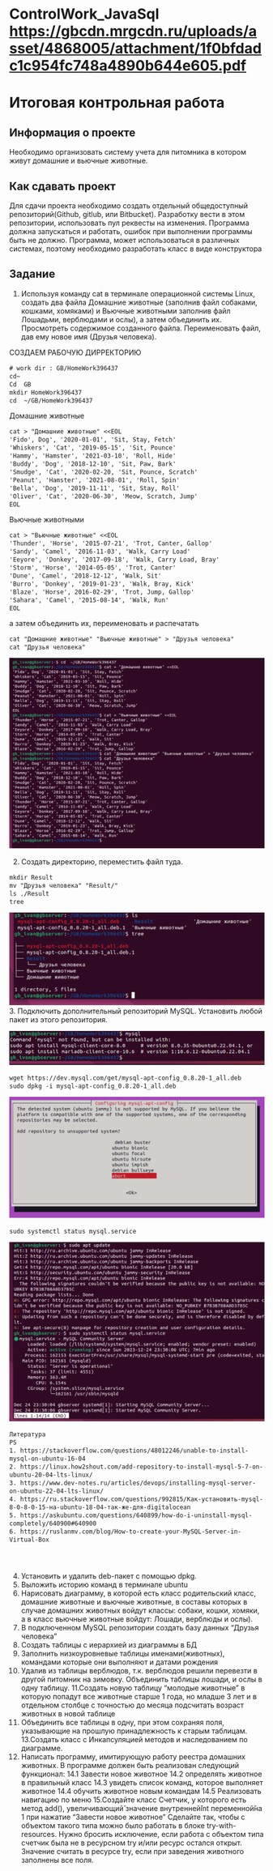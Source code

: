 # ControlWork_JavaSql  https://gbcdn.mrgcdn.ru/uploads/asset/4868005/attachment/1f0bfdadc1c954fc748a4890b644e605.pdf

# Итоговая контрольная работа

## Информация о проекте
Необходимо организовать систему учета для питомника в котором живут
домашние и вьючные животные.
## Как сдавать проект
Для сдачи проекта необходимо создать отдельный общедоступный
репозиторий(Github, gitlub, или Bitbucket). Разработку вести в этом
репозитории, использовать пул реквесты на изменения. Программа должна
запускаться и работать, ошибок при выполнении программы быть не должно.
Программа, может использоваться в различных системах, поэтому необходимо
разработать класс в виде конструктора
## Задание
1. Используя команду cat в терминале операционной системы Linux, создать
два файла Домашние животные (заполнив файл собаками, кошками,
хомяками) и Вьючные животными заполнив файл Лошадьми, верблюдами и
ослы), а затем объединить их. Просмотреть содержимое созданного файла.
Переименовать файл, дав ему новое имя (Друзья человека).

СОЗДАЕМ РАБОЧУЮ ДИРРЕКТОРИЮ
```
# work dir : GB/HomeWork396437 
cd~
Cd  GB
mkdir HomeWork396437
cd  ~/GB/HomeWork396437
```
Домашние животные
```
cat > "Домашние животные" <<EOL
'Fido', Dog', '2020-01-01', 'Sit, Stay, Fetch'
'Whiskers', 'Cat', '2019-05-15', 'Sit, Pounce'
'Hammy', 'Hamster', '2021-03-10', 'Roll, Hide'
'Buddy', 'Dog', '2018-12-10', 'Sit, Paw, Bark'
'Smudge', 'Cat', '2020-02-20, 'Sit, Pounce, Scratch'
'Peanut', 'Hamster', '2021-08-01', 'Roll, Spin'
'Bella', 'Dog', '2019-11-11', 'Sit, Stay, Roll'
'Oliver', 'Cat', '2020-06-30', 'Meow, Scratch, Jump'
EOL
```
Вьючные животными
```
cat > "Вьючные животные" <<EOL
'Thunder', 'Horse', '2015-07-21', 'Trot, Canter, Gallop'
'Sandy', 'Camel', '2016-11-03', 'Walk, Carry Load'
'Eeyore', 'Donkey', '2017-09-18', 'Walk, Carry Load, Bray'
'Storm', 'Horse', '2014-05-05', 'Trot, Canter'
'Dune', 'Camel', '2018-12-12', 'Walk, Sit'
'Burro', 'Donkey', '2019-01-23', 'Walk, Bray, Kick'
'Blaze', 'Horse', 2016-02-29', 'Trot, Jump, Gallop'
'Sahara', 'Camel', '2015-08-14', 'Walk, Run'
EOL
```
а затем объединить их, переименовать и распечатать
```
cat "Домашние животные" "Вьючные животные" > "Друзья человека"
cat "Друзья человека"
```

![img_4.png](img_4.png)

2. Создать директорию, переместить файл туда.

```
mkdir Result
mv "Друзья человека" "Result/"
ls ./Result
tree
```

![img_5.png](img_5.png)
3. Подключить дополнительный репозиторий MySQL. Установить любой пакет
из этого репозитория.

![img_7.png](img_7.png)

```
wget https://dev.mysql.com/get/mysql-apt-config_0.8.20-1_all.deb
sudo dpkg -i mysql-apt-config_0.8.20-1_all.deb
```
![img_8.png](img_8.png)


```
sudo systemctl status mysql.service
```
![img_9.png](img_9.png)

```
Литература 
PS 
1. https://stackoverflow.com/questions/48012246/unable-to-install-mysql-on-ubuntu-16-04 
2. https://linux.how2shout.com/add-repository-to-install-mysql-5-7-on-ubuntu-20-04-lts-linux/
3. https://www.dev-notes.ru/articles/devops/installing-mysql-server-on-ubuntu-22-04-lts-linux/ 
4. https://ru.stackoverflow.com/questions/992815/Как-установить-mysql-8-0-8-0-15-на-ubuntu-18-04-так-же-для-digitalocean 
5. https://askubuntu.com/questions/640899/how-do-i-uninstall-mysql-completely/640900#640900 
6. https://ruslanmv.com/blog/How-to-create-your-MySQL-Server-in-Virtual-Box 
```





```

```

```
```

```
```



4. Установить и удалить deb-пакет с помощью dpkg.
5. Выложить историю команд в терминале ubuntu
6. Нарисовать диаграмму, в которой есть класс родительский класс, домашние
животные и вьючные животные, в составы которых в случае домашних
животных войдут классы: собаки, кошки, хомяки, а в класс вьючные животные
войдут: Лошади, верблюды и ослы).
7. В подключенном MySQL репозитории создать базу данных “Друзья
человека”
8. Создать таблицы с иерархией из диаграммы в БД
9. Заполнить низкоуровневые таблицы именами(животных), командами
которые они выполняют и датами рождения
10. Удалив из таблицы верблюдов, т.к. верблюдов решили перевезти в другой
питомник на зимовку. Объединить таблицы лошади, и ослы в одну таблицу.
11.Создать новую таблицу “молодые животные” в которую попадут все
животные старше 1 года, но младше 3 лет и в отдельном столбце с точностью
до месяца подсчитать возраст животных в новой таблице
12. Объединить все таблицы в одну, при этом сохраняя поля, указывающие на
прошлую принадлежность к старым таблицам.
13.Создать класс с Инкапсуляцией методов и наследованием по диаграмме.
14. Написать программу, имитирующую работу реестра домашних животных.
В программе должен быть реализован следующий функционал:
14.1 Завести новое животное
14.2 определять животное в правильный класс
14.3 увидеть список команд, которое выполняет животное
14.4 обучить животное новым командам
14.5 Реализовать навигацию по меню
15.Создайте класс Счетчик, у которого есть метод add(), увеличивающий̆
значение внутренней̆int переменной̆на 1 при нажатие “Завести новое
животное” Сделайте так, чтобы с объектом такого типа можно было работать в
блоке try-with-resources. Нужно бросить исключение, если работа с объектом
типа счетчик была не в ресурсном try и/или ресурс остался открыт. Значение
считать в ресурсе try, если при заведения животного заполнены все поля.
